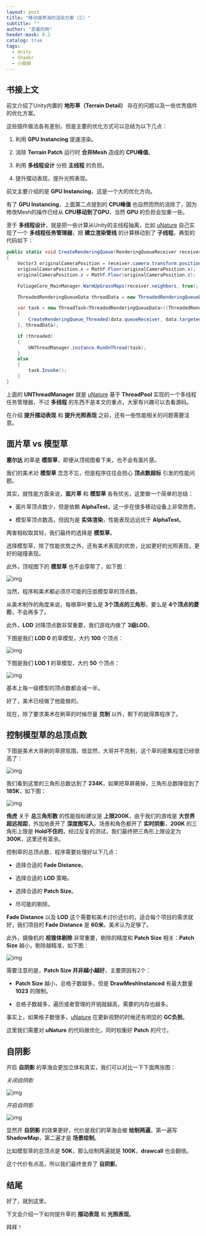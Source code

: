 ```yaml
---
layout: post
title: "移动端草海的渲染方案（三）"
subtitle: ""
author: "恶毒的狗"
header-mask: 0.2
catalog: true
tags:
  - Unity
  - Shader
  - 小甜甜
---
```


## 书接上文

前文介绍了Unity内置的 **地形草（Terrain Detail）** 存在的问题以及一些优秀插件的优化方案。

这些插件做法各有差别，但是主要的优化方式可以总结为以下几点：

1. 利用 **GPU Instancing** 提速渲染。

2. 消除 **Terrain Patch** 运行时 **合并Mesh** 造成的 **CPU峰值**。

3. 利用 **多线程设计** 分担 **主线程** 的负担。

4. 提升摆动表现，提升光照表现。

前文主要介绍的是 **GPU Instancing**，这是一个大的优化方向。

有了 **GPU Instancing**，上面第二点提到的 **CPU峰值** 也自然而然的消除了，因为修改Mesh的操作已经从 **CPU移动到了GPU**，当然 **GPU** 的负担会加重一些。

至于 **多线程设计**，就是把一些计算从Unity的主线程抽离，比如 [uNature](https://assetstore.unity.com/packages/vfx/shaders/unature-gpu-grass-and-interactable-trees-43129?aid=1101l85Tr) 自己实现了一个 **多线程任务管理器**，把 **建立渲染管线** 的计算移动到了 **子线程**，典型的代码如下：

```csharp
public static void CreateRenderingQueue(RenderingQueueReceiver receiver, bool threaded = true)
{
    Vector3 originalCameraPosition = receiver.camera.transform.position + UNStandaloneUtility.GetStreamingAdjuster();
    originalCameraPosition.x = Mathf.Floor(originalCameraPosition.x);
    originalCameraPosition.z = Mathf.Floor(originalCameraPosition.z);

    FoliageCore_MainManager.WarmUpGrassMaps(receiver.neighbors, true);

    ThreadedRenderingQueueData threadData = new ThreadedRenderingQueueData(receiver, originalCameraPosition);

    var task = new ThreadTask<ThreadedRenderingQueueData>((ThreadedRenderingQueueData data) =>
    {
    	CreateRenderingQueue_Threaded(data.queueReceiver, data.targetedManagerInstances, data.originalCameraPosition);
    }, threadData);

    if (threaded)
    {
    	UNThreadManager.instance.RunOnThread(task);
    }
    else
    {
    	task.Invoke();
    }
}
```

上面的 **UNThreadManager** 就是 [uNature](https://assetstore.unity.com/packages/vfx/shaders/unature-gpu-grass-and-interactable-trees-43129?aid=1101l85Tr) 基于 **ThreadPool** 实现的一个多线程任务管理器，不过 **多线程** 的东西不是本文的重点，大家有兴趣可以去看源码。

在介绍 **提升摆动表现** 和 **提升光照表现** 之前，还有一些性能相关的问题需要注意。

## 面片草 vs 模型草

**塞尔达** 的草是 **模型草**，即便从顶视图看下来，也不会有面片感。

我们的美术对 **模型草** 念念不忘，但是程序往往会担心 **顶点数超标** 引发的性能问题。

其实，就性能方面来说，**面片草** 和 **模型草** 各有优劣，这里做一个简单的总结：

+ 面片草顶点数少，但是依赖 **AlphaTest**，这一步在很多移动设备上非常昂贵。

+ 模型草顶点数高，但因为是 **实体渲染**，性能表现远远优于 **AlphaTest**。

两害相权取其轻，我们最终的选择是 **模型草**。

选择模型草，除了性能优势之外，还有美术表现的优势，比如更好的光照表现，更好的碰撞表现。

此外，顶视图下的 **模型草** 也不会穿帮了，如下图：

![img](/img/unity-grass3/screenshot6.png)

当然，程序和美术都必须尽可能的压低模型草的顶点数。

从美术制作的角度来说，每根草叶要么是 **3个顶点的三角形**，要么是 **4个顶点的菱形**，不会再多了。

此外，**LOD** 对降顶点数非常重要，我们游戏内做了 **3级LOD**。

下图是我们 **LOD 0** 的草模型，大约 **100** 个顶点：

![img](/img/unity-grass3/screenshot1.png)

下图是我们 **LOD 1** 的草模型，大约 **50** 个顶点：

![img](/img/unity-grass3/screenshot2.png)

基本上每一级模型的顶点数都会减一半。

好了，美术已经做了他能做的。

现在，除了要求美术在刷草的时候尽量 **克制** 以外，剩下的就得靠程序了。

## 控制模型草的总顶点数

下图是美术大哥刷的草原氛围，很显然，大哥并不克制，这个草的密集程度已经很高了：

![img](/img/unity-grass3/screenshot3.png)

我们看到这里的三角形总数达到了 **234K**，如果把草屏蔽掉，三角形总数降低到了 **185K**，如下图：

![img](/img/unity-grass3/screenshot4.png)

**侑虎** 关于 **总三角形数** 的性能指标建议是 **上限200K**，由于我们的游戏是 **大世界超远视距**，外加地表开了 **深度图写入**，场景和角色都开了 **实时阴影**，**200K** 的三角形上限是 **Hold不住的**，经过反复的测试，我们最终把三角形上限设定为 **300K**，这里还有富余。

控制草的总顶点数，程序需要处理好以下几点：

+ 选择合适的 **Fade Distance**。

+ 选择合适的 **LOD** 策略。

+ 选择合适的 **Patch Size**。

+ 尽可能的剔除。

**Fade Distance** 以及 **LOD** 这个需要和美术讨价还价的，适合每个项目的需求就好，我们项目的 **Fade Distance** 是 **60米**，美术认为足够了。

此外，摄像机的 **视锥体剔除** 非常重要，剔除的精度和 **Patch Size** 相关：**Patch Size** 越小，剔除越精准，如下图：

![img](/img/unity-grass3/screenshot5.png)

需要注意的是，**Patch Size 并非越小越好**，主要原因有2个：

+ **Patch Size** 越小，总格子数越多，但是 **DrawMeshInstanced** 有最大数量 **1023** 的限制。

+ 总格子数越多，遍历或者管理的开销就越高，需要的内存也越多。

事实上，如果格子数很多，[uNature](https://assetstore.unity.com/packages/vfx/shaders/unature-gpu-grass-and-interactable-trees-43129?aid=1101l85Tr) 在更新视野的时候还有明显的 **GC负担**。

这里我们需要对 **uNature** 的代码做优化，同时权衡好 **Patch** 的尺寸。

## 自阴影

开启 **自阴影** 的草海会更加立体和真实，我们可以对比一下下面两张图：

*关闭自阴影*

![img](/img/unity-grass3/screenshot7.png)

*开启自阴影*

![img](/img/unity-grass3/screenshot8.png)

显然开 **自阴影** 的效果更好，代价是我们的草海会被 **绘制两遍**，第一遍写 **ShadowMap**，第二遍才是 **场景绘制**。

比如模型草的总顶点是 **50K**，那么绘制两遍就是 **100K**，**drawcall** 也会翻倍。

这个代价有点高，所以我们最终舍弃了 **自阴影**。

## 结尾

好了，就到这里。

下文会介绍一下如何提升草的 **摆动表现** 和 **光照表现**。

拜拜！





































































